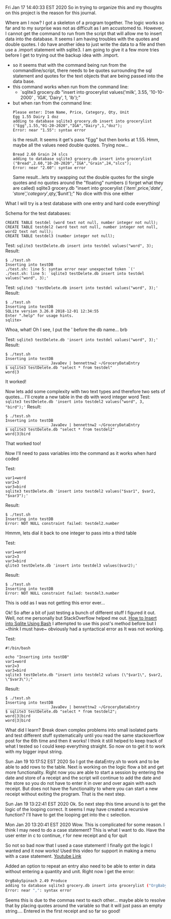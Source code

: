 
Fri Jan 17 14:40:33 EST 2020
So in trying to organize this and my thoughts on this project is the reason for this journal.

Where am I now?
I got a skeleton of a program together.  The logic works so far and to my surprise was not as difficult as I am accustomed to.  However, I cannot get the command to run from the script that will allow me to insert data into the database.  It seems I am having troubles with the quotes and double quotes.  I do have another idea to just write the data to a file and then use a .import statement with sqlite3.  I am going to give it a few more tries before I get to trying out the backup idea with .import.

* so it seems that with the command being run from the commandline/script, there needs to be quotes surrounding the sql statement and quotes for the text objects that are being passed into the data base.
* this command works when run from the command line:
  * `sqlite3 grocery.db "insert into grocerylist values('milk', 3.55, '10-10-2000'
  , 'IGA', 'Dairy', 1, 'lb');"
* but when ran from the command line:
  ```
  Please enter: Item Name, Price, Category, Qty, Unit
  Egg 1.55 Dairy 1 doz
  adding to database sqlite3 grocery.db insert into grocerylist ("Egg",1.55,"01-20-2020","IGA","Dairy",1,"doz");
  Error: near "1.55": syntax error
  ```
  is the result.  It seems it get's pass "Egg" but then borks at 1.55. Hmm, maybe all the values need double quotes.  Trying now...
  ```
  Bread 2.60 Grain 24 slcs
  adding to database sqlite3 grocery.db insert into grocerylist ("Bread",2.60,"10-20-2020","IGA","Grain",24,"slcs");
  Error: near "2.60": syntax error
  ```
  Same result...lets try swapping out the double quotes for the single quotes and no quotes around the "floating" numbers (i forget what they are called) 
sqlite3 grocery.db "insert into grocerylist ('$item',$price,'$date','$store','$category',$qty,'$unit');"
No dice with this one either

What I will try is a test database with one entry and hard code everything!

Schema for the test databases:
```
CREATE TABLE testdel (word text not null, number integer not null);
CREATE TABLE testdel2 (word text not null, number integer not null, word2 text not null);
CREATE TABLE testdel3 (number integer not null);
```

Test:
`sqlite3 testDelete.db insert into testdel values("word", 3);`
Result:
```
$ ./test.sh
Inserting into testDB
./test.sh: line 5: syntax error near unexpected token `('
./test.sh: line 5: `sqlite3 testDelete.db insert into testdel values("word", 3);'
```

Test:
`sqlite3 'testDelete.db insert into testdel values("word", 3);'`
Result:
```
$ ./test.sh
Inserting into testDB
SQLite version 3.26.0 2018-12-01 12:34:55
Enter ".help" for usage hints.
sqlite>
```
Whoa, what!  Oh I see, I put the ' before the db name... brb

Test:
`sqlite3 testDelete.db 'insert into testdel values("word", 3);'`
Result:
```
$ ./test.sh
Inserting into testDB
___________________ JavaDev | bennettnw2 ~/GroceryDataEntry
$ sqlite3 testDelete.db "select * from testdel"
word|3
```
It worked!

Now lets add some complexity with two text types and therefore two sets of quotes...  I'll create a new table in the db with word integer word
Test:
`sqlite3 testDelete.db 'insert into testdel2 values("word", 3, "bird");'`
Result:
```
$ ./test.sh
Inserting into testDB
___________________ JavaDev | bennettnw2 ~/GroceryDataEntry
$ sqlite3 testDelete.db "select * from testdel2"
word|3|bird
```
That worked too!

Now I'll need to pass variables into the command as it works when hard coded

Test:
```
var1=word
var2=3
var3=bird
sqlite3 testDelete.db 'insert into testdel2 values("$var1", $var2, "$var3");'
```
Result:
```
$ ./test.sh
Inserting into testDB
Error: NOT NULL constraint failed: testdel2.number
```
Hmmm, lets dial it back to one integer to pass into a third table

Test:
```
var1=word
var2=3
var3=bird
qlite3 testDelete.db 'insert into testdel3 values($var2);'
```
Result:
```
$ ./test.sh
Inserting into testDB
Error: NOT NULL constraint failed: testdel3.number
```
This is odd as I was not getting this error ever...

Ok!  So after a bit of just testing a bunch of different stuff I figured it out.  Well, not me personally but StackOverflow helped me out. [How to Insert into Sqlite Using Bash](https://stackoverflow.com/questions/4152321/how-to-insert-into-sqlite-database-using-bash)
I attempted to use this post's method before but I ~think I must have~ obviously had a syntactical error as It was not working.

Test:
```
#!/bin/bash

echo "Inserting into testDB"
var1=word
var2=3
var3=bird
sqlite3 testDelete.db "insert into testdel2 values (\"$var1\", $var2, \"$var3\");"
```
Result:
```
$ ./test.sh
Inserting into testDB
___________________ JavaDev | bennettnw2 ~/GroceryDataEntry
$ sqlite3 testDelete.db "select * from testdel2";
word|3|bird
word|3|bird
```


What did I learn?  Break down complex problems into small isolated parts and test different stuff systematically until you read the same stackoverflow post for the 6th time and then it works!  I think it still helped to keep track of what I tested so I could keep everything straight.  So now on to get it to work with my bigger input string.


Sun Jan 19 10:17:52 EST 2020
So I got the dataEntry.sh to work and to be able to add rows to the table.  Next is working on the logic flow a bit and get more functionality.  Right now you are able to start a session by entering the date and store of a receipt and the script will continue to add the date and the store so you do not have to enter it in over and over again with each receipt.  But does not have the functionality to where you can start a new receipt without exiting the program.  That is the next step.


Sun Jan 19 13:22:41 EST 2020
Ok.  So next step this time around is to get the logic of the looping correct.  It seems I may have created a recursive function?  I'll have to get the looping get into the c selection.


Mon Jan 20 13:20:41 EST 2020
Wow.  This is complicated for some reason.  I think I may need to do a case statement?  This is what I want to do.  Have the user enter in c to continue, r for new receipt and q for quit

So not so bad now that I used a case statement! I finally got the logic I wanted and it now works! Used this video for support in making a menu with a case statement.  [Youtube Link](https://www.youtube.com/watch?v=7GvAJhcjNOs)

Added an option to repeat an entry also need to be able to enter in data without entering a quantity and unit.  Right now I get the error:
```bash
OrgBabySpinach 2.49 Produce
adding to database sqlite3 grocery.db insert into grocerylist ("OrgBabySpinach",2.49,"12/15/2019","Aldi","Produce",,"");
Error: near ",": syntax error
```
Seems this is due to the commas next to each other... maybe able to resolve that by placing quotes around the variable so that it will just pass an empty string....
Entered in the first receipt and so far so good!
